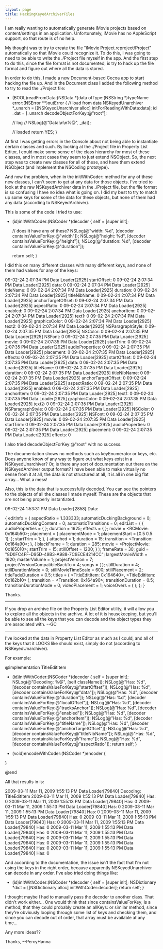 ```yaml
---
layout: page
title: HackingKeyedArchiverFiles
---
```


I am really wanting to automatically generate iMovie projects based on content/settings in an application.  Unfortunately, iMovie has no AppleScript support, so that route is of no help.

My thought was to try to create the file "iMovie Project.rcproject/Project" automatically so that iMovie could recognize it.  To do this, I was going to need to be able to write the ./Project file myself in the app.  And the first step to do this, since the file format is not documented, is try to hack up the file format and figure out where all the data is stored.

In order to do this, I made a new Document-based Cocoa app to start hacking the file up.  And in the Document class I added the following method to try to read the ./Project file:

    
- (BOOL)readFromData:(NSData *)data ofType:(NSString *)typeName error:(NSError **)outError
{
	// load from data
	NSKeyedUnarchiver *_unarch = [[NSKeyedUnarchiver alloc] initForReadingWithData:data];
	id _dat = [_unarch decodeObjectForKey:@"root"];
	
	// log
	// NSLog(@"Data:\n\n%@", _dat);
	
	// loaded
	return YES;
}


At first I was getting errors in the Console about not being able to instantiate certain classes and such.  By looking at the ./Project file in Property List Editor, I could make some sense of the class hierarchy for most of these classes, and in most cases they seem to just extend NSObject.  So, the next step was to create new classes for all of these, and have them extend NSObject (and implement the NSCoding prototype).

And now the problem, when in the initWithCoder: method for any of these new classes, I can't seem to get at any data for those objects.  I've tried to look at the raw NSKeyedArchiver data in the ./Project file, but the file format is so confusing I have no idea what is going on.  I did my best to try to match up some keys for some of the data for these objects, but none of them had any data (according to NSKeyedArchiver).

This is some of the code I tried to use:

    
- (id)initWithCoder:(NSCoder *)decoder
{
	self = [super init];
	
	// does it have any of these?
	NSLog(@"width: %d", [decoder containsValueForKey:@"width"]);
	NSLog(@"height: %d", [decoder containsValueForKey:@"height"]);
	NSLog(@"duration: %d", [decoder containsValueForKey:@"duration"]);
	
	return self;
}


I did this on many different classes with many different keys, and none of them had values for any of the keys:

    
09-02-24 2:07:34 PM Data Loader[2925] startOffset: 0 
09-02-24 2:07:34 PM Data Loader[2925] data: 0 
09-02-24 2:07:34 PM Data Loader[2925] titleName: 0 
09-02-24 2:07:34 PM Data Loader[2925] duration: 0 
09-02-24 2:07:34 PM Data Loader[2925] titleNibName: 0 
09-02-24 2:07:34 PM Data Loader[2925] anchorTargetOffset: 0 
09-02-24 2:07:34 PM Data Loader[2925] aspectRatio: 0 
09-02-24 2:07:34 PM Data Loader[2925] enabled: 0 
09-02-24 2:07:34 PM Data Loader[2925] anchorItem: 0 
09-02-24 2:07:34 PM Data Loader[2925] text1: 0 
09-02-24 2:07:34 PM Data Loader[2925] graphicsColor: 0 
09-02-24 2:07:34 PM Data Loader[2925] text2: 0 
09-02-24 2:07:34 PM Data Loader[2925] NSParagraphStyle: 0 
09-02-24 2:07:35 PM Data Loader[2925] NSColor: 0 
09-02-24 2:07:35 PM Data Loader[2925] NSFont: 0 
09-02-24 2:07:35 PM Data Loader[2925] movie: 0 
09-02-24 2:07:35 PM Data Loader[2925] startTrim: 0 
09-02-24 2:07:35 PM Data Loader[2925] audioProperties: 0 
09-02-24 2:07:35 PM Data Loader[2925] placement: 0 
09-02-24 2:07:35 PM Data Loader[2925] effects: 0 
09-02-24 2:07:35 PM Data Loader[2925] startOffset: 0 
09-02-24 2:07:35 PM Data Loader[2925] data: 0 
09-02-24 2:07:35 PM Data Loader[2925] titleName: 0 
09-02-24 2:07:35 PM Data Loader[2925] duration: 0 
09-02-24 2:07:35 PM Data Loader[2925] titleNibName: 0 
09-02-24 2:07:35 PM Data Loader[2925] anchorTargetOffset: 0 
09-02-24 2:07:35 PM Data Loader[2925] aspectRatio: 0 
09-02-24 2:07:35 PM Data Loader[2925] enabled: 0 
09-02-24 2:07:35 PM Data Loader[2925] anchorItem: 0 
09-02-24 2:07:35 PM Data Loader[2925] text1: 0 
09-02-24 2:07:35 PM Data Loader[2925] graphicsColor: 0 
09-02-24 2:07:35 PM Data Loader[2925] text2: 0 
09-02-24 2:07:35 PM Data Loader[2925] NSParagraphStyle: 0 
09-02-24 2:07:35 PM Data Loader[2925] NSColor: 0 
09-02-24 2:07:35 PM Data Loader[2925] NSFont: 0 
09-02-24 2:07:35 PM Data Loader[2925] movie: 0 
09-02-24 2:07:35 PM Data Loader[2925] startTrim: 0 
09-02-24 2:07:35 PM Data Loader[2925] audioProperties: 0 
09-02-24 2:07:35 PM Data Loader[2925] placement: 0 
09-02-24 2:07:35 PM Data Loader[2925] effects: 0 


I also tried decodeObjectForKey:@"root" with no success.

The documentation shows no methods such as keyEnumerator or keys, etc.  Does anyone know of any way to figure out what keys exist in a NSKeyedUnarchiver?  Or, is there any sort of documentation out there on the NSKeyedArchiver output format?  I have been able to make virtually no sense from it at all, the data is not structured at all, it is all in one big flat array... What a mess!

Also, this is the data that is successfully decoded.  You can see the pointers to the objects of all the classes I made myself.  These are the objects that are not being properly instantiated.

    
09-02-24 1:53:31 PM Data Loader[2858] Data:

{
    editInfo =     {
        aspectRatio = 1.333333;
        automaticDuckingBackground = 0;
        automaticDuckingContent = 0;
        automaticTransitions = 0;
        editList =         (
                        {
                audioProperties =                 {
                };
                duration = 1925;
                effects =                 {
                };
                movie = <RCMovie: 0x164b50>;
                placement =                 {
                    placementMode = 1;
                    placementStart = [0.5 0.5 1];
                };
                startTrim = 1;
            },
                        {
                attached = 1;
                duration = 15;
                transition = <Transition: 0x164a90>;
            },
                        {
                blackFrame = 1;
                duration = 285;
                movie = <ProjectMovie: 0x165010>;
                startTrim = 15;
                stillOffset = 1200;
            }
        );
        frameRate = 30;
        guid = "8D0FC4FF-D95D-49B3-A988-7C9ECE4214CC";
        largestMovieWidth = 1920;
        masterVolume = 1;
        projectVersion = 7;
        projectVersionCompatibleBackTo = 4;
        songs =         (
        );
        stillDuration = 4;
        stillDurationMode = 0;
        stillMovieTimeScale = 600;
        stillPlacement = 2;
        titleFadeDuration = 0.5;
        titles =         (
            <TitleEditItem: 0x164640>,
            <TitleEditItem: 0x162b10>
        );
        transition = <Transition: 0x164a90>;
        transitionDuration = 0.5;
        transitionDurationMode = 0;
        videoPlacement = 1;
        voiceOvers =         (
        );
    };
}


Thanks.

----

If you drop an archive file on the Property List Editor utility, it will allow you to explore all the objects in the archive. A lot of it is housekeeping, but you'll be able to see all the keys that you can decode and the object types they are associated with. --GC

----

I've looked at the data in Property List Editor as much as I could, and all of the keys that it LOOKS like should exist, simply do not (according to NSKeyedUnarchiver).

For example:

    

@implementation TitleEditItem

- (id)initWithCoder:(NSCoder *)decoder
{
	self = [super init];
	NSLog(@"Decoding: %@", [self className]);
    NSLog(@"Has: %d", [decoder containsValueForKey:@"startOffset"]);
    NSLog(@"Has: %d", [decoder containsValueForKey:@"data"]);
    NSLog(@"Has: %d", [decoder containsValueForKey:@"duration"]);
    NSLog(@"Has: %d", [decoder containsValueForKey:@"localOffset"]);
    NSLog(@"Has: %d", [decoder containsValueForKey:@"tracksAnchor"]);
    NSLog(@"Has: %d", [decoder containsValueForKey:@"enabled"]);
    NSLog(@"Has: %d", [decoder containsValueForKey:@"anchorItem"]);
    NSLog(@"Has: %d", [decoder containsValueForKey:@"titleName"]);
    NSLog(@"Has: %d", [decoder containsValueForKey:@"anchorTargetOffset"]);
    NSLog(@"Has: %d", [decoder containsValueForKey:@"titleNibName"]);
    NSLog(@"Has: %d", [decoder containsValueForKey:@"frame"]);
    NSLog(@"Has: %d", [decoder containsValueForKey:@"aspectRatio"]);
	return self;
}

- (void)encodeWithCoder:(NSCoder *)encoder
{
	
}

@end



All that results in is:

    

2009-03-11 Mar 11, 2009 1:55:13 PM Data Loader[79840] Decoding: TitleEditItem 
2009-03-11 Mar 11, 2009 1:55:13 PM Data Loader[79840] Has: 0 
2009-03-11 Mar 11, 2009 1:55:13 PM Data Loader[79840] Has: 0 
2009-03-11 Mar 11, 2009 1:55:13 PM Data Loader[79840] Has: 0 
2009-03-11 Mar 11, 2009 1:55:13 PM Data Loader[79840] Has: 0 
2009-03-11 Mar 11, 2009 1:55:13 PM Data Loader[79840] Has: 0 
2009-03-11 Mar 11, 2009 1:55:13 PM Data Loader[79840] Has: 0 
2009-03-11 Mar 11, 2009 1:55:13 PM Data Loader[79840] Has: 0 
2009-03-11 Mar 11, 2009 1:55:13 PM Data Loader[79840] Has: 0 
2009-03-11 Mar 11, 2009 1:55:13 PM Data Loader[79840] Has: 0 
2009-03-11 Mar 11, 2009 1:55:13 PM Data Loader[79840] Has: 0 
2009-03-11 Mar 11, 2009 1:55:13 PM Data Loader[79840] Has: 0 
2009-03-11 Mar 11, 2009 1:55:13 PM Data Loader[79840] Has: 0 



And according to the documentation, the issue isn't the fact that I'm not using the keys in the right order, because apparently NSKeyedUnarchiver can decode in any order.  I've also tried doing things like:

    

- (id)initWithCoder:(NSCoder *)decoder
{
	self = [super init];
    NSDictionary *dict = [[NSDictionary alloc] initWithCoder:decoder];
	return self;
}



I thought maybe I had to manually pass the decoder to another class.  That didn't work either...  One would think that since containsValueForKey; is a method, that they could probably create an allKeys: or similar method, since they're obviously looping through some list of keys and checking them, and since you can decode out of order, that array must be available at any time...

Any more ideas??

Thanks,
--PercyHanna

